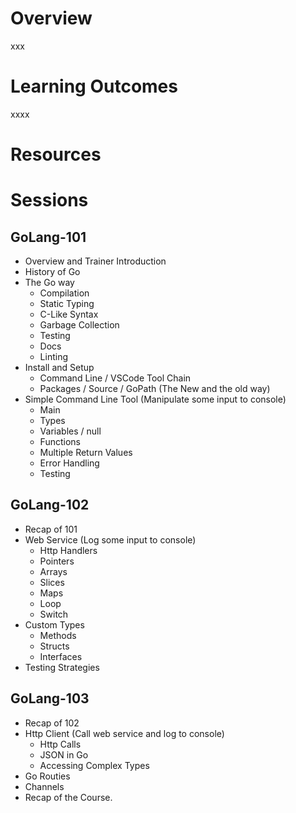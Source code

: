 # Overview
xxx

# Learning Outcomes
xxxx

# Resources


# Sessions

## GoLang-101

- Overview and Trainer Introduction
- History of Go
- The Go way
    - Compilation
    - Static Typing
    - C-Like Syntax
    - Garbage Collection
    - Testing
    - Docs
    - Linting
 - Install and Setup
    - Command Line / VSCode Tool Chain
    - Packages / Source / GoPath (The New and the old way)
 - Simple Command Line Tool (Manipulate some input to console)
    - Main 
    - Types
    - Variables / null
    - Functions
    - Multiple Return Values
    - Error Handling
    - Testing

## GoLang-102
 - Recap of 101
 - Web Service (Log some input to console)
    - Http Handlers
    - Pointers
    - Arrays
    - Slices
    - Maps
    - Loop
    - Switch
 - Custom Types
    - Methods
    - Structs
    - Interfaces
 - Testing Strategies 

## GoLang-103
 - Recap of 102
 - Http Client (Call web service and log to console)
    - Http Calls
    - JSON in Go
    - Accessing Complex Types 
 - Go Routies
 - Channels
 - Recap of the Course.
